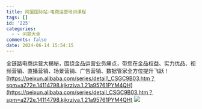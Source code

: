 ```yaml
---
title: 阿里国际站-电商运营培训课程
tags: []
id: '225'
categories:
  - - 问题大全
comments: false
date: 2024-06-14 15:54:15
---
```


全链路电商运营大揭秘，围绕金品运营业务痛点，带您在金品权益、实力优品、视频营销、直播营销、场景营销、广告营销、数据管家全方位提升飞跃！ [https://peixun.alibaba.com/series/detail\_CSGC9B03.htm？spm=a272e.14114798.kjkrziva.1.21a95761PYM4QH](https://peixun.alibaba.com/series/detail_CSGC9B03.htm？spm=a272e.14114798.kjkrziva.1.21a95761PYM4QH) ![](http://www.smalljia.site/wp-content/uploads/2024/06/0fee94923f153da00c18d8352439d08.png)